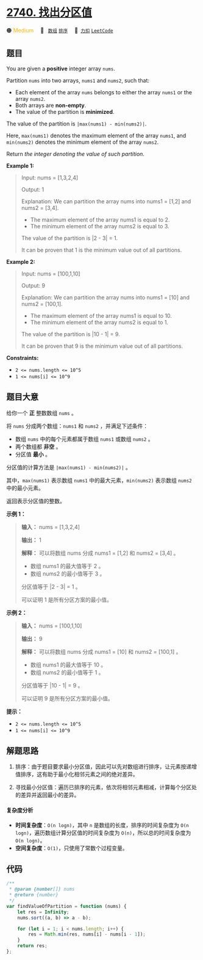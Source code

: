 # [2740. 找出分区值](https://2xiao.github.io/leetcode-js/problem/2740.html)

🟠 <font color=#ffb800>Medium</font>&emsp; 🔖&ensp; [`数组`](/tag/array.md) [`排序`](/tag/sorting.md)&emsp; 🔗&ensp;[`力扣`](https://leetcode.cn/problems/find-the-value-of-the-partition) [`LeetCode`](https://leetcode.com/problems/find-the-value-of-the-partition)

## 题目

You are given a **positive** integer array `nums`.

Partition `nums` into two arrays, `nums1` and `nums2`, such that:

- Each element of the array `nums` belongs to either the array `nums1` or the array `nums2`.
- Both arrays are **non-empty**.
- The value of the partition is **minimized**.

The value of the partition is `|max(nums1) - min(nums2)|`.

Here, `max(nums1)` denotes the maximum element of the array `nums1`, and
`min(nums2)` denotes the minimum element of the array `nums2`.

Return _the integer denoting the value of such partition_.

**Example 1:**

> Input: nums = [1,3,2,4]
>
> Output: 1
>
> Explanation: We can partition the array nums into nums1 = [1,2] and nums2 = [3,4].
>
> - The maximum element of the array nums1 is equal to 2.
> - The minimum element of the array nums2 is equal to 3.
>
> The value of the partition is |2 - 3| = 1.
>
> It can be proven that 1 is the minimum value out of all partitions.

**Example 2:**

> Input: nums = [100,1,10]
>
> Output: 9
>
> Explanation: We can partition the array nums into nums1 = [10] and nums2 = [100,1].
>
> - The maximum element of the array nums1 is equal to 10.
> - The minimum element of the array nums2 is equal to 1.
>
> The value of the partition is |10 - 1| = 9.
>
> It can be proven that 9 is the minimum value out of all partitions.

**Constraints:**

- `2 <= nums.length <= 10^5`
- `1 <= nums[i] <= 10^9`

## 题目大意

给你一个 **正** 整数数组 `nums` 。

将 `nums` 分成两个数组：`nums1` 和 `nums2` ，并满足下述条件：

- 数组 `nums` 中的每个元素都属于数组 `nums1` 或数组 `nums2` 。
- 两个数组都 **非空** 。
- 分区值 **最小** 。

分区值的计算方法是 `|max(nums1) - min(nums2)|` 。

其中，`max(nums1)` 表示数组 `nums1` 中的最大元素，`min(nums2)` 表示数组 `nums2` 中的最小元素。

返回表示分区值的整数。

**示例 1：**

> **输入：** nums = [1,3,2,4]
>
> **输出：** 1
>
> **解释：** 可以将数组 nums 分成 nums1 = [1,2] 和 nums2 = [3,4] 。
>
> - 数组 nums1 的最大值等于 2 。
> - 数组 nums2 的最小值等于 3 。
>
> 分区值等于 |2 - 3| = 1 。
>
> 可以证明 1 是所有分区方案的最小值。

**示例 2：**

> **输入：** nums = [100,1,10]
>
> **输出：** 9
>
> **解释：** 可以将数组 nums 分成 nums1 = [10] 和 nums2 = [100,1] 。
>
> - 数组 nums1 的最大值等于 10 。
> - 数组 nums2 的最小值等于 1 。
>
> 分区值等于 |10 - 1| = 9 。
>
> 可以证明 9 是所有分区方案的最小值。

**提示：**

- `2 <= nums.length <= 10^5`
- `1 <= nums[i] <= 10^9`

## 解题思路

1. 排序：由于题目要求最小分区值，因此可以先对数组进行排序，让元素按递增值排序，这有助于最小化相邻元素之间的绝对差异。

2. 寻找最小分区值：遍历已排序的元素，依次将相邻元素相减，计算每个分区处的差异并返回最小的差异。

#### 复杂度分析

- **时间复杂度**：`O(n logn)`，其中 `n` 是数组的长度，排序的时间复杂度为 `O(n logn)`，遍历数组计算分区值的时间复杂度为 `O(n)`，所以总的时间复杂度为 `O(n logn)`。
- **空间复杂度**：`O(1)`，只使用了常数个过程变量。

## 代码

```javascript
/**
 * @param {number[]} nums
 * @return {number}
 */
var findValueOfPartition = function (nums) {
	let res = Infinity;
	nums.sort((a, b) => a - b);

	for (let i = 1; i < nums.length; i++) {
		res = Math.min(res, nums[i] - nums[i - 1]);
	}
	return res;
};
```

